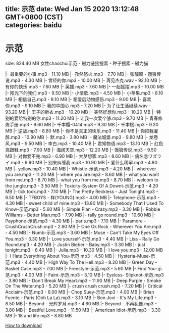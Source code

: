 
title: 示范
date: Wed Jan 15 2020 13:12:48 GMT+0800 (CST)    
categories: baidu
---

# 示范
size: 824.40 MB
 女性chaochui示范 - 磁力链接搜索 - 种子搜索 - 磁力猫
 
|- 最重要的小事.mp3 - 11.10 MB
|- 孜然怒火.mp3 - 7.70 MB
|- 张靓颖 - 饿狼传说.mp3 - 4.30 MB
|- 曾经的你.mp3 - 10.00 MB
|- 再见杰克.wav - 92.10 MB
|- 有你的快乐.mp3 - 7.60 MB
|- 英雄.mp3 - 7.60 MB
|- 一起摇摆.mp3 - 10.00 MB
|- 阳光下的我们.mp3 - 9.50 MB
|- 小情歌.mp3 - 4.50 MB
|- 小苹果.mp3 - 8.10 MB
|- 相信自己.mp3 - 8.10 MB
|- 相爱后动物感伤.mp3 - 9.00 MB
|- 喜欢你.mp3 - 9.10 MB
|- 我的中国心.mp3 - 7.20 MB
|- 为了让生活继续.wav - 93.20 MB
|- 王子的新衣.mp3 - 10.20 MB
|- 突然好想你.mp3 - 10.20 MB
|- 特别的爱给特别的你.mp3 - 11.20 MB
|- 让我一次爱个够.mp3 - 9.70 MB
|- 青春修炼手册.mp3 - 9.60 MB
|- 千本樱-0414.mp3 - 9.30 MB
|- 千本桜.mp3 - 9.30 MB
|- 逆战.mp3 - 8.80 MB
|- 你不是真正的快乐.mp3 - 11.40 MB
|- 你把我灌醉.mp3 - 10.90 MB
|- 默.mp3 - 3.80 MB
|- 魔法城堡.mp3 - 9.80 MB
|- 龙卷风.mp3 - 9.50 MB
|- 李白.mp3 - 10.40 MB
|- 君知物语.mp3 - 13.10 MB
|- 红色高跟鞋.mp3 - 7.90 MB
|- 海阔天空.mp3 - 12.20 MB
|- 饿狼传说.mp3 - 9.50 MB
|- 对你爱不完.mp3 - 6.90 MB
|- 大梦想家.mp3 - 8.60 MB
|- 病名恋ワズライ.mp3 - 9.90 MB
|- 别来纠缠我.mp3 - 10.90 MB
|- 爱什么稀罕.mp3 - 4.80 MB
|- yellow.mp3 - 10.40 MB
|- Whistle-示范.mp3 - 4.20 MB
|- wherever you are.mp3 - 11.20 MB
|- where you are.mp3 - 8.60 MB
|- what you want from me.mp3 - 8.70 MB
|- what you from me.mp3 - 8.70 MB
|- welcom to the jungle.mp3 - 3.50 MB
|- Toxicity-System Of A Downt-示范.mp3 - 4.20 MB
|- tick tock.mp3 - 7.10 MB
|- The Pretty Reckless - Just Tonight.mp3 - 6.50 MB
|- TFBOYS - 样(YOUNG).mp3 - 4.00 MB
|- Telephone-示范.mp3 - 4.30 MB
|- sweet child of mine.mp3 - 13.80 MB
|- Somebody That I Used To Know-示范.mp3 - 5.60 MB
|- Simple Plan - Crazy.mp3 - 3.30 MB
|- Robbie Williams - Better Man.mp3 - 7.90 MB
|- rally go round.mp3 - 10.60 MB
|- Payphone-示范.mp3 - 4.30 MB
|- paris.mp3 - 7.10 MB
|- Paramore - CrushCrushCrush.mp3 - 2.90 MB
|- One Ok Rock - Wherever You Are.mp3 - 4.50 MB
|- Numb-示范.mp3 - 3.60 MB
|- Muse - Can't Take My Eyes Off You.mp3 - 3.30 MB
|- Love yourself-示范.mp3 - 4.40 MB
|- Lisa - Rally Go Round.mp3 - 4.20 MB
|- Justin Bieber - Baby.mp3 - 3.30 MB
|- just tonight.mp3 - 6.40 MB
|- Julia.mp3 - 10.30 MB
|- I love you.mp3 - 12.00 MB
|- I Hate Everything About You-示范.mp3 - 4.50 MB
|- Hysteria-Muse-示范.mp3 - 4.40 MB
|- High Way To The Hell.mp3 - 8.20 MB
|- Green Day - Basket Case.mp3 - 7.00 MB
|- Freestyle-示范.mp3 - 5.60 MB
|- Find You-示范.mp3 - 4.00 MB
|- Faint-示范.mp3 - 3.10 MB
|- Eyeless- Slipknot-示范.mp3 - 3.80 MB
|- Don't Break My Heart.mp3 - 11.90 MB
|- Deep Purple - Smoke On The Water.mp3 - 5.20 MB
|- crush crush crush.mp3 - 7.20 MB
|- Critical Acclaim-示范.mp3 - 6.00 MB
|- Chop Suey-示范.mp3 - 4.00 MB
|- Brian Fuente - Paris (Ooh La La).mp3 - 3.10 MB
|- Bon Jovi - It's My Life.mp3 - 8.50 MB
|- Beyond - 光辉岁月.mp3 - 4.60 MB
|- Beyond - 不再犹豫.mp3 - 3.80 MB
|- Beatiful Love.mp3 - 11.50 MB
|- American Idiot-示范.mp3 - 3.30 MB
|- 18 and life.mp3 - 8.80 MB

[How to download](https://bpcam.bemobtrk.com/go/2ceec3aa-1ca2-46d6-b9ff-aaa5c184517c?jno=515)
